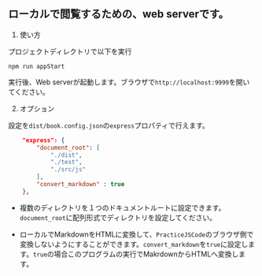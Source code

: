 ## ローカルで閲覧するための、web serverです。

1. 使い方

プロジェクトディレクトリで以下を実行

```shell
npm run appStart
```
実行後、Web serverが起動します。ブラウザで`http://localhost:9999`を開いてください。

2. オプション

設定を`dist/book.config.json`の`express`プロパティで行えます。

```json
    "express": {
        "document_root": [
            "./dist",
            "./test",
            "./src/js"
        ],
        "convert_markdown" : true
    },
```

* 複数のディレクトリを１つのドキュメントルートに設定できます。`document_root`に配列形式でディレクトリを設定してください。

* ローカルでMarkdownをHTMLに変換して、`PracticeJSCode`のブラウザ側で変換しないようにすることができます。`convert_markdown`を`true`に設定します。`true`の場合このプログラムの実行でMakrdownからHTMLへ変換します。
